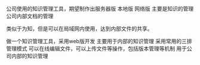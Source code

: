 公司使用的知识管理工具，期望制作出服务器版 本地版 网络版
主要是知识的管理
公司内部文档的管理

类似于为知，但是可以在局域网内使用，达到内部文件的共享。

做一个知识管理工具，采用web版开发
主要用于内部的知识管理
采用常用的三排管理模式
可以在线编辑文件，可以上传文件等操作，包括版本管理等机制
用于公司内部的知识管理
